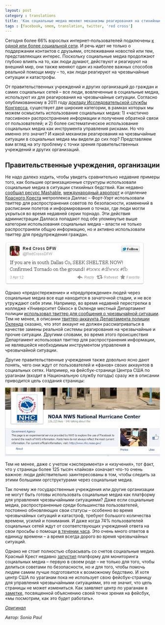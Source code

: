```yaml
---
layout: post
category : translations
title: 'Как социальные медиа меняют механизмы реагирования на стихийные бедствия'
tags : [facebook, smem, translation, twitter, 'red cross']
---
```


Сегодня более 66% взрослых интернет-пользователей подключены [к одной или более социальной сети](http://mashable.com/2012/03/09/social-media-demographics/). И речь идет не только о поддержании контактов с друзьями, отслеживании новостей или тем, представляющих интерес. Поскольку социальные медиа продолжают глубоко влиять на то, как люди думают, действуют и реагируют на внешний мир, они также меняют один из наиболее важных способов реальной помощи миру – то, как люди реагируют на чрезвычайные ситуации и катастрофы.

<!--break-->

От правительственных учреждений и других организаций до граждан и самих социальных сетей – все люди, вовлеченные в социальные медиа, используют их для реагирования на чрезвычайные ситуации. Согласно опубликованному в 2011 году [докладу Исследовательской службы Конгресса](http://www.fas.org/sgp/crs/homesec/R41987.pdf), существует две широкие категории, в рамках которых мы можем осмыслить использование социальных медиа: 1) «частично пассивное» распространение информации и получение обратной связи от пользователей; и 2) более систематическое использование социальных медиа как инструмента управления рисками. Но что именно это значит? И какой механизм реагирования на чрезвычайные ситуации в социальных медиа мы видели до сих пор? Представляем вам вгляд на эту проблему с точки зрения правительственных учреждений и других организаций.
 
## Правительственные учреждения, организации
 
Не надо далеко ходить, чтобы увидеть сравнительно недавние примеры того, как большие организационные структуры использовали социальные медиа в ситуации стихийных бедствий. Как недавно [сообщал ресурс Mashable](http://mashable.com/2012/04/03/dfw-airport-tornado/), [международный аэропорт](https://twitter.com/#!/dfwairport) и отделение [Красного Креста](https://twitter.com/#!/redcrossdfw) метроплекса Даллас – Форт-Уэрт использовали твиттер для распространения советов по безопасности, изменений в расписании полетов и информирования о точках, где люди могли укрыться во время недавней серии торнадо. Эти действия администрации Далласа попадают под обе упомянутые выше категории использования социальных медиа – власти не только распространяли общую информацию, но и активно использовали твиттер для предупреждения граждан.

![Red Cross DFW Twitter](/media/smem_01.jpg)

Однако «предостережение» и «предупреждение» людей через социальные медиа все еще находится в зачаточной стадии, и не все утруждают себя этим. Например, во время недавней перестрелки в колледже «Университет Ойкос» в Окленде местный Департамент полиции [использовал твиттер для сообщения о чрезвычайной ситуации](http://mashable.com/2012/04/02/oikos-university-shooting-police-twitter/). Тем не менее, в описании [твиттер-аккаунта Департамента полиции Окленда](https://twitter.com/#!/oaklandpoliceca) сказано, что этот аккаунт не должен рассматриваться в качестве замены реальной системы реагирования на чрезвычайные и прочие ситуации. Другими словами, во время этого происшествия Департамент использовал твиттер для распространения информации, не являвшейся необходимым инструментом управления в чрезвычайной ситуации.

Другие правительственные учреждения также довольно ясно дают понять, чего они ждут от пользователей и «фанов» своих аккаунтов в социальных сетях. Например, на фейсбук-странице Центра США по ураганам (входит в Национальную службу погоды) сразу же в описании приводится цель создания страницы:

![NOAA NWS NHC Facebook](/media/smem_02.jpg)

Тем не менее, даже с учетом «эксперимента» и «изучения», тот факт, что у страницы более 125 тысяч «лайков» означает что-то очень важное: люди действительно заинтересованы в том, чтобы следить за этими большими оргструктурами через социальные медиа.

Так почему же государственные учреждения или другие организации не могут быть готовы использовать социальные медиа как платформу для управления чрезвычайными ситуациями? Даже если социальные медиа, распространенные среди большинства пользователей, постоянно обновляющих свои статусы – особенно во время чрезвычайных ситуаций и катастроф, требуют большого количества времени, усилий и понимания. И даже когда 74% пользователей социальных сетей ждут от соответствующих учреждений ответа на свои просьбы о помощи [в течении часа](http://www.redcross.org/portal/site/en/menuitem.94aae335470e233f6cf911df43181aa0/?vgnextoid=6bb5a96d0a94a210VgnVCM10000089f0870aRCRD). Это очень много ответов в единицу времени – а время всегда дорого во время чрезвычайных ситуаций.

Однако не стоит полностью сбрасывать со счетов социальные медиа. Красный Крест недавно [запустил](http://mashable.com/2012/03/07/red-cross-digital-operations-center/) платформу для мониторинга социальных медиа – первую в своем роде – не только для того, чтобы делиться советами по безопасности, но и для того, чтобы помочь людям самим лучше подготовится к возможному бедствию. И хотя центр США по ураганам пока не использует свою фейсбук-страницу для управления чрезвычайными ситуациями, это не значит, что цель страницы не может измениться. Как заявляет центр по ураганам в [заметке](http://www.facebook.com/note.php?note_id=156574554408033), посвященной объяснению своей точки зрения на фейсбук, «мы посмотрим, как это будет работать».

[_Оригинал_](http://mashable.com/2012/04/09/social-media-disaster-response-government/)

_Автор: Sonia Paul_